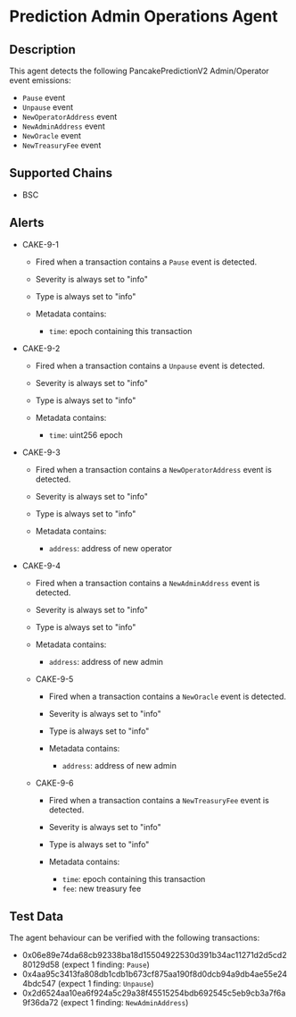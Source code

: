 
# Prediction Admin Operations Agent

## Description

This agent detects the following PancakePredictionV2 Admin/Operator event emissions:

- `Pause` event
- `Unpause` event 
- `NewOperatorAddress` event
- `NewAdminAddress` event
- `NewOracle` event 
- `NewTreasuryFee` event 

## Supported Chains

- BSC
 
## Alerts

- CAKE-9-1

	- Fired when a transaction contains a `Pause` event is detected.

	- Severity is always set to "info" 

	- Type is always set to "info"

	- Metadata contains:
		- `time`:  epoch containing this transaction 
		
- CAKE-9-2

	- Fired when a transaction contains a `Unpause` event is detected.

	- Severity is always set to "info" 

	- Type is always set to "info"

	- Metadata contains:
		- `time`:  uint256 epoch 
		
- CAKE-9-3

	- Fired when a transaction contains a `NewOperatorAddress` event is detected.

	- Severity is always set to "info" 

	- Type is always set to "info"

	- Metadata contains:
		- `address`:  address of new operator  
	
- CAKE-9-4

	- Fired when a transaction contains a `NewAdminAddress` event is detected.

	- Severity is always set to "info" 

	- Type is always set to "info"

	- Metadata contains:
		- `address`:  address of new admin
		
  - CAKE-9-5

	- Fired when a transaction contains a `NewOracle` event is detected.

	- Severity is always set to "info" 

	- Type is always set to "info"

	- Metadata contains:
		- `address`:  address of new admin
		
  - CAKE-9-6

	- Fired when a transaction contains a `NewTreasuryFee` event is detected.

	- Severity is always set to "info" 

	- Type is always set to "info"

	- Metadata contains:
		- `time`:  epoch containing this transaction 
		- `fee`: new treasury fee
		
## Test Data


The agent behaviour can be verified with the following transactions:

- 0x06e89e74da68cb92338ba18d15504922530d391b34ac11271d2d5cd280129d58 (expect 1 finding: `Pause`)
- 0x4aa95c3413fa808db1cdb1b673cf875aa190f8d0dcb94a9db4ae55e244bdc547 (expect 1 finding: `Unpause`)
- 0x2d6524aa10ea6f924a5c29a38f45515254bdb692545c5eb9cb3a7f6a9f36da72 (expect 1 finding: `NewAdminAddress`)